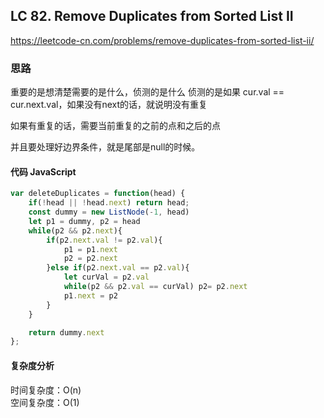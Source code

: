 ## LC 82. Remove Duplicates from Sorted List II
https://leetcode-cn.com/problems/remove-duplicates-from-sorted-list-ii/

### 思路 
重要的是想清楚需要的是什么，侦测的是什么
侦测的是如果 cur.val == cur.next.val，如果没有next的话，就说明没有重复

如果有重复的话，需要当前重复的之前的点和之后的点

并且要处理好边界条件，就是尾部是null的时候。
#### 代码 JavaScript

```JavaScript
var deleteDuplicates = function(head) {
    if(!head || !head.next) return head;
    const dummy = new ListNode(-1, head)
    let p1 = dummy, p2 = head
    while(p2 && p2.next){
        if(p2.next.val != p2.val){
            p1 = p1.next
            p2 = p2.next
        }else if(p2.next.val == p2.val){
            let curVal = p2.val
            while(p2 && p2.val == curVal) p2= p2.next
            p1.next = p2
        }
    }

    return dummy.next
};

```

#### 复杂度分析
时间复杂度：O(n) </br>
空间复杂度：O(1)